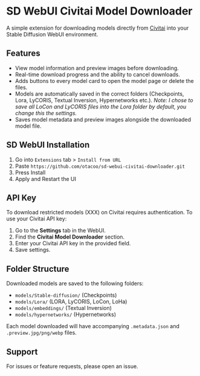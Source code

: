 # SD WebUI Civitai Model Downloader

A simple extension for downloading models directly from [Civitai](https://civitai.com) into your Stable Diffusion WebUI environment.

## Features

- View model information and preview images before downloading.
- Real-time download progress and the ability to cancel downloads.
- Adds buttons to every model card to open the model page or delete the files.
- Models are automatically saved in the correct folders (Checkpoints, Lora, LyCORIS, Textual Inversion, Hypernetworks etc.). *Note: I chose to save all LoCon and LyCORIS files into the Lora folder by default, you change this the settings.*
- Saves model metadata and preview images alongside the downloaded model file.

## SD WebUI Installation

1. Go into `Extensions` tab > `Install from URL`
2. Paste `https://github.com/otacoo/sd-webui-civitai-downloader.git`
3. Press Install
4. Apply and Restart the UI

## API Key

To download restricted models (XXX) on Civitai requires authentication. To use your Civitai API key:

1. Go to the **Settings** tab in the WebUI.
2. Find the **Civitai Model Downloader** section.
3. Enter your Civitai API key in the provided field.
4. Save settings.

## Folder Structure

Downloaded models are saved to the following folders:

- `models/Stable-diffusion/` (Checkpoints)
- `models/Lora/` (LORA, LyCORIS, LoCon, LoHa)
- `models/embeddings/` (Textual Inversion)
- `models/hypernetworks/` (Hypernetworks)

Each model downloaded will have accompanying `.metadata.json` and `.preview.jpg/png/webp` files.

## Support

For issues or feature requests, please open an issue.
